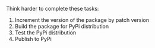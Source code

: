 Think harder to complete these tasks:
1. Increment the version of the package by patch version
2. Build the package for PyPi distribution
3. Test the PyPi distribution
4. Publish to PyPi

